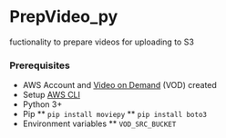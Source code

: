# PrepVideo_py
fuctionality to prepare videos for uploading to S3

### Prerequisites
* AWS Account and [Video on Demand](https://aws.amazon.com/solutions/video-on-demand-on-aws/) (VOD) created
* Setup [AWS CLI](https://docs.aws.amazon.com/cli/latest/userguide/cli-chap-install.html)
* Python 3+
* Pip
** ```pip install moviepy```
** ```pip install boto3```
* Environment variables
** ```VOD_SRC_BUCKET```
